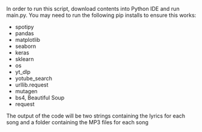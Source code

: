 In order to run this script, download contents into Python IDE and run main.py.
You may need to run the following pip installs to ensure this works:

* spotipy
* pandas
* matplotlib
* seaborn
* keras
* sklearn
* os
* yt_dlp
* yotube_search
* urllib.request
* mutagen
* bs4, Beautiful Soup
* request

The output of the code will be two strings containing the lyrics for each song and a folder containing the MP3 files for each song
